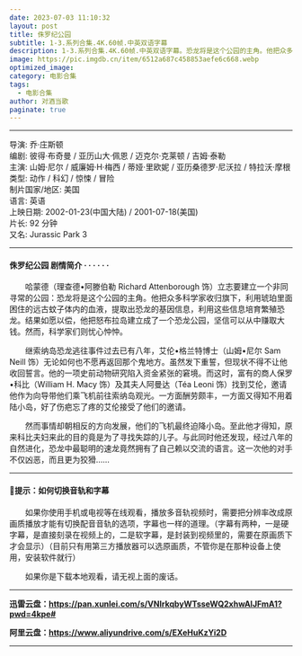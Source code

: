 ```yaml
---
date: 2023-07-03 11:10:32
layout: post
title: 侏罗纪公园
subtitle: 1-3.系列合集.4K.60帧.中英双语字幕
description: 1-3.系列合集.4K.60帧.中英双语字幕。恐龙将是这个公园的主角。他把众多科学家收归旗下，利用琥珀里面困住的远古蚊子体内的血液，提取出恐龙的基因信息，利用这些信息培育繁殖恐龙。结果如愿以偿......
image: https://pic.imgdb.cn/item/6512a687c458853aefe6c668.webp
optimized_image: 
category: 电影合集
tags:
  - 电影合集
author: 对酒当歌
paginate: true
---
```


---

导演: 乔·庄斯顿  
编剧: 彼得·布奇曼 / 亚历山大·佩恩 / 迈克尔·克莱顿 / 吉姆·泰勒  
主演: 山姆·尼尔 / 威廉姆·H·梅西 / 蒂娅·里欧妮 / 亚历桑德罗·尼沃拉 / 特拉沃·摩根  
类型: 动作 / 科幻 / 惊悚 / 冒险  
制片国家/地区: 美国  
语言: 英语  
上映日期: 2002-01-23(中国大陆) / 2001-07-18(美国)  
片长: 92 分钟  
又名: Jurassic Park 3  

---

#### 侏罗纪公园 剧情简介 · · · · · ·

　　哈蒙德（理查德•阿滕伯勒 Richard Attenborough 饰）立志要建立一个非同寻常的公园：恐龙将是这个公园的主角。他把众多科学家收归旗下，利用琥珀里面困住的远古蚊子体内的血液，提取出恐龙的基因信息，利用这些信息培育繁殖恐龙。结果如愿以偿，他把怒布拉岛建立成了一个恐龙公园，坚信可以从中赚取大钱。然而，科学家们则忧心忡忡。

　　继索纳岛恐龙逃往事件过去已有八年，艾伦•格兰特博士（山姆•尼尔 Sam Neill 饰）无论如何也不愿再返回那个鬼地方。虽然发下重誓，但现状不得不让他收回誓言。他的一项史前动物研究陷入资金紧张的窘境。而这时，富有的商人保罗•科比（William H. Macy 饰）及其夫人阿曼达（Téa Leoni 饰）找到艾伦，邀请他作为向导带他们乘飞机前往索纳岛观光。一方面酬劳颇丰，一方面又得知不用着陆小岛，好了伤疤忘了疼的艾伦接受了他们的邀请。

　　然而事情却朝相反的方向发展，他们的飞机最终迫降小岛。至此他才得知，原来科比夫妇来此的目的竟是为了寻找失踪的儿子。与此同时他还发现，经过八年的自然进化，恐龙中最聪明的速龙竟然拥有了自己赖以交流的语言。这一次他的对手不仅凶恶，而且更为狡猾……

---

#### 🔔提示：如何切换音轨和字幕

　　如果你使用手机或电视等在线观看，播放多音轨视频时，需要把分辨率改成原画质播放才能有切换配音音轨的选项，字幕也一样的道理。（字幕有两种，一是硬字幕，是直接刻录在视频上的，二是软字幕，是封装到视频里的，需要在原画质下才会显示）（目前只有用第三方播放器可以选原画质，不管你是在那种设备上使用，安装软件就行）

　　如果你是下载本地观看，请无视上面的废话。

---

**迅雷云盘：<https://pan.xunlei.com/s/VNlrkqbyWTsseWQ2xhwAlJFmA1?pwd=4kpe#>**

**阿里云盘：<https://www.aliyundrive.com/s/EXeHuKzYi2D>**

---
